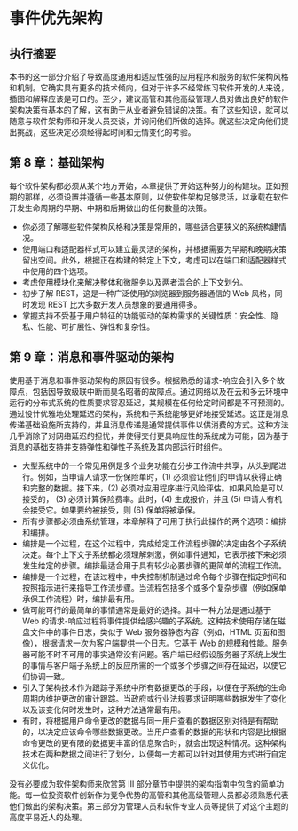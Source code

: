 # 事件优先架构
## 执行摘要

本书的这一部分介绍了导致高度通用和适应性强的应用程序和服务的软件架构风格和机制。它确实具有更多的技术倾向，但对于许多不经常练习软件开发的人来说，插图和解释应该是可口的。至少，建议高管和其他高级管理人员对做出良好的软件架构决策有基本的了解，这有助于从业者避免错误的决策。有了这些知识，就可以随意与软件架构师和开发人员交谈，并询问他们所做的选择。就这些决定向他们提出挑战，这些决定必须经得起时间和无情变化的考验。

## 第 8 章：基础架构

每个软件架构都必须从某个地方开始，本章提供了开始这种努力的构建块。正如预期的那样，必须设置并遵循一些基本原则，以使软件架构足够灵活，以承载在软件开发生命周期的早期、中期和后期做出的任何数量的决策。

- 你必须了解哪些软件架构风格和决策是常用的，哪些适合更狭义的系统构建情况。
- 使用端口和适配器样式可以建立最灵活的架构，并根据需要为早期和晚期决策留出空间。此外，根据正在构建的特定上下文，考虑可以在端口和适配器样式中使用的四个选项。
- 考虑使用模块化来解决整体和微服务以及两者混合的上下文划分。
- 初步了解 REST，这是一种广泛使用的浏览器到服务器通信的 Web 风格，同时发现 REST 比大多数开发人员想象的要通用得多。
- 掌握支持不受基于用户特征的功能驱动的架构需求的关键性质：安全性、隐私、性能、可扩展性、弹性和复杂性。

## 第 9 章：消息和事件驱动的架构
使用基于消息和事件驱动架构的原因有很多。根据熟悉的请求-响应会引入多个故障点，包括因导致级联中断而臭名昭著的故障点。通过网络以及在云和多云环境中运行的分布式系统的性质要求容忍延迟，其规模在任何给定时间都是不可预测的。通过设计优雅地处理延迟的架构，系统和子系统能够更好地接受延迟。这正是消息传递基础设施所支持的，并且消息传递是通常提供事件以供消费的方式。这种方法几乎消除了对网络延迟的担忧，并使得交付更具响应性的系统成为可能，因为基于消息的基础支持并支持弹性和弹性子系统及其内部运行时组件。

- 大型系统中的一个常见用例是多个业务功能在分步工作流中共享，从头到尾进行。例如，当申请人请求一份保险单时，(1) 必须验证他们的申请以获得正确和完整的数据。接下来，(2) 必须对应用程序进行风险评估。如果风险是可以接受的， (3) 必须计算保险费率。此时，(4) 生成报价，并且 (5) 申请人有机会接受它。如果要约被接受，则 (6) 保单将被承保。
- 所有步骤都必须由系统管理，本章解释了可用于执行此操作的两个选项：编排和编排。
- 编排是一个过程，在这个过程中，完成给定工作流程步骤的决定由各个子系统决定。每个上下文子系统都必须理解刺激，例如事件通知，它表示接下来必须发生给定的步骤。编排最适合用于具有较少必要步骤的更简单的流程工作流。
- 编排是一个过程，在该过程中，中央控制机制通过命令每个步骤在指定时间和按照指示进行来指导工作流步骤。当流程包括多个或多个复杂步骤（例如保单承保工作流程）时，编排最有用。
- 做可能可行的最简单的事情通常是最好的选择。其中一种方法是通过基于 Web 的请求-响应过程将事件提供给感兴趣的子系统。这种技术使用存储在磁盘文件中的事件日志，类似于 Web 服务器静态内容（例如，HTML 页面和图像），根据请求一次为客户端提供一个日志。它基于 Web 的规模和性能。服务器可能不时不可用的事实通常没有问题。客户端已经假设服务器子系统上发生的事情与客户端子系统上的反应所需的一个或多个步骤之间存在延迟，以使它们协调一致。
- 引入了架构技术作为跟踪子系统中所有数据更改的手段，以便在子系统的生命周期内维护更改的审计跟踪。当政府或行业法规要求证明哪些数据发生了变化以及该变化何时发生时，这种方法通常最有用。
- 有时，将根据用户命令更改的数据与同一用户查看的数据区别对待是有帮助的，以决定应该命令哪些数据更改。当用户查看的数据的形状和内容是比根据命令更改的更有限的数据更丰富的信息聚合时，就会出现这种情况。这种架构技术在两种数据之间进行了划分，以便每一方都可以针对其使用方式进行自定义优化。

没有必要成为软件架构师来欣赏第 III 部分章节中提供的架构指南中包含的简单功能。每一位投资软件创新作为竞争优势的高管和其他高级管理人员都必须熟悉代表他们做出的架构决策。第三部分为管理人员和软件专业人员等提供了对这个主题的高度平易近人的处理。
